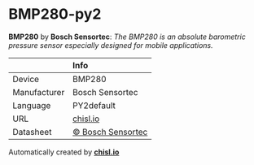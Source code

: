 # BMP280-py2

**BMP280** by **Bosch Sensortec**: *The BMP280 is an absolute barometric pressure sensor especially designed for mobile applications.*

|              | Info                         |
|:-------------|:-----------------------------|
| Device       | BMP280                        |
| Manufacturer | Bosch Sensortec |
| Language     | PY2default |
| URL          | [chisl.io](https://chisl.io/v/BMP280?t=py2&r=default) |
| Datasheet    | [&copy; Bosch Sensortec](https://ae-bst.resource.bosch.com/media/_tech/media/datasheets/BST-BMP280-DS001-18.pdf) |

Automatically created by **[chisl.io](https://chisl.io)**
